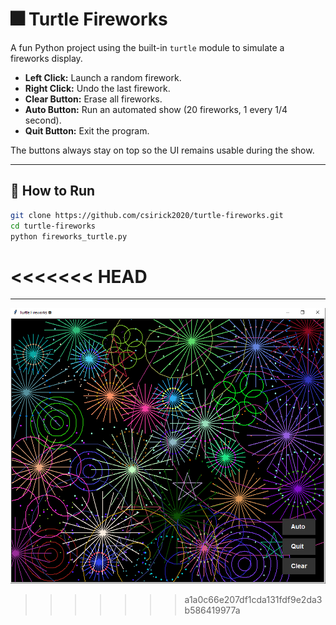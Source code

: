 # 🎆 Turtle Fireworks

A fun Python project using the built-in `turtle` module to simulate a fireworks display.

- **Left Click:** Launch a random firework.
- **Right Click:** Undo the last firework.
- **Clear Button:** Erase all fireworks.
- **Auto Button:** Run an automated show (20 fireworks, 1 every 1/4 second).
- **Quit Button:** Exit the program.

The buttons always stay on top so the UI remains usable during the show.

---

## 🚀 How to Run
```bash
git clone https://github.com/csirick2020/turtle-fireworks.git
cd turtle-fireworks
python fireworks_turtle.py
```
<<<<<<< HEAD
=======

---

![Turtle Fireworks Screenshot](./turtle_fireworks_program.PNG)
>>>>>>> a1a0c66e207df1cda131fdf9e2da3b586419977a
